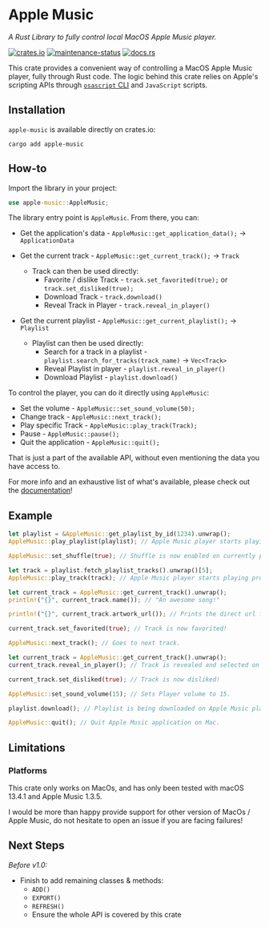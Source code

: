 # Apple Music
_A Rust Library to fully control local MacOS Apple Music player._

[![crates.io](https://img.shields.io/crates/v/apple-music.svg)](https://crates.io/crates/apple-music)
[![maintenance-status](https://img.shields.io/badge/maintenance-actively--developed-brightgreen.svg)](https://crates.io/crates/apple-music)
[![docs.rs](https://img.shields.io/docsrs/apple-music)](https://docs.rs/apple-music/latest)

This crate provides a convenient way of controlling a MacOS Apple Music player, fully through Rust code.
The logic behind this crate relies on Apple's scripting APIs through [`osascript` CLI](https://ss64.com/mac/osascript.html) and `JavaScript` scripts.

## Installation
`apple-music` is available directly on crates.io:
```shell
cargo add apple-music
```

## How-to
Import the library in your project:
```rust
use apple-music::AppleMusic;
```

The library entry point is `AppleMusic`. From there, you can:
- Get the application's data - `AppleMusic::get_application_data();` -> `ApplicationData`
- Get the current track - `AppleMusic::get_current_track();` -> `Track`
  - Track can then be used directly:
    - Favorite / dislike Track - `track.set_favorited(true);` or `track.set_disliked(true);`
    - Download Track - `track.download()`
    - Reveal Track in Player - `track.reveal_in_player()`


- Get the current playlist - `AppleMusic::get_current_playlist();` -> `Playlist`
  - Playlist can then be used directly:
    - Search for a track in a playlist - `playlist.search_for_tracks(track_name)` -> `Vec<Track>`
    - Reveal Playlist in player - `playlist.reveal_in_player()`
    - Download Playlist - `playlist.download()`

To control the player, you can do it directly using `AppleMusic`:
- Set the volume - `AppleMusic::set_sound_volume(50);`
- Change track - `AppleMusic::next_track();`
- Play specific Track - `AppleMusic::play_track(Track);`
- Pause - `AppleMusic::pause();`
- Quit the application - `AppleMusic::quit();`


That is just a part of the available API, without even mentioning the data you have access to.

For more info and an exhaustive list of what's available, please check out the [documentation](https://docs.rs/apple-music/latest)!


## Example
```rust
let playlist = &AppleMusic::get_playlist_by_id(1234).unwrap();
AppleMusic::play_playlist(playlist); // Apple Music player starts playing provided Playlist.

AppleMusic::set_shuffle(true); // Shuffle is now enabled on currently playing Playlist.

let track = playlist.fetch_playlist_tracks().unwrap()[5];
AppleMusic::play_track(track); // Apple Music player starts playing provided Track.

let current_track = AppleMusic::get_current_track().unwrap();
println!("{}", current_track.name()); // "An awesome song!"

println!("{}", current_track.artwork_url()); // Prints the direct url for the Artwork of the Track.

current_track.set_favorited(true); // Track is now favorited!

AppleMusic::next_track(); // Goes to next track.

let current_track = AppleMusic::get_current_track().unwrap();
current_track.reveal_in_player(); // Track is revealed and selected on Apple Music player.

current_track.set_disliked(true); // Track is now disliked!

AppleMusic::set_sound_volume(15); // Sets Player volume to 15.

playlist.download(); // Playlist is being downloaded on Apple Music player.

AppleMusic::quit(); // Quit Apple Music application on Mac.
```

## Limitations
### Platforms
This crate only works on MacOs, and has only been tested with macOS 13.4.1 and Apple Music 1.3.5.

I would be more than happy provide support for other version of MacOs / Apple Music, do not hesitate to open an issue if you are facing failures!

## Next Steps
_Before v1.0:_
- Finish to add remaining classes & methods:
  - `ADD()`
  - `EXPORT()`
  - `REFRESH()`
  - Ensure the whole API is covered by this crate
